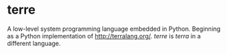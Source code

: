 terre
=====

A low-level system programming language embedded in Python. Beginning as a
Python implementation of http://terralang.org/. *terre* is *terra* in a
different language.
